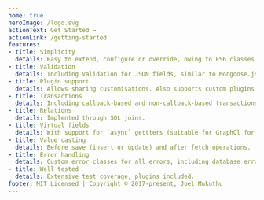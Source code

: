```yaml
---
home: true
heroImage: /logo.svg
actionText: Get Started →
actionLink: /getting-started
features:
- title: Simplicity
  details: Easy to extend, configure or override, owing to ES6 classes.
- title: Validation
  details: Including validation for JSON fields, similar to Mongoose.js.
- title: Plugin support
  details: Allows sharing customisations. Also supports custom plugins.
- title: Transactions
  details: Including callback-based and non-callback-based transactions.
- title: Relations
  details: Implented through SQL joins.
- title: Virtual fields
  details: With support for `async` gettters (suitable for GraphQl for instance).
- title: Value casting
  details: Before save (insert or update) and after fetch operations.
- title: Error handling
  details: Custom error classes for all errors, including database errors.
- title: Well tested
  details: Extensive test coverage, plugins included.
footer: MIT Licensed | Copyright © 2017-present, Joel Mukuthu
---
```

